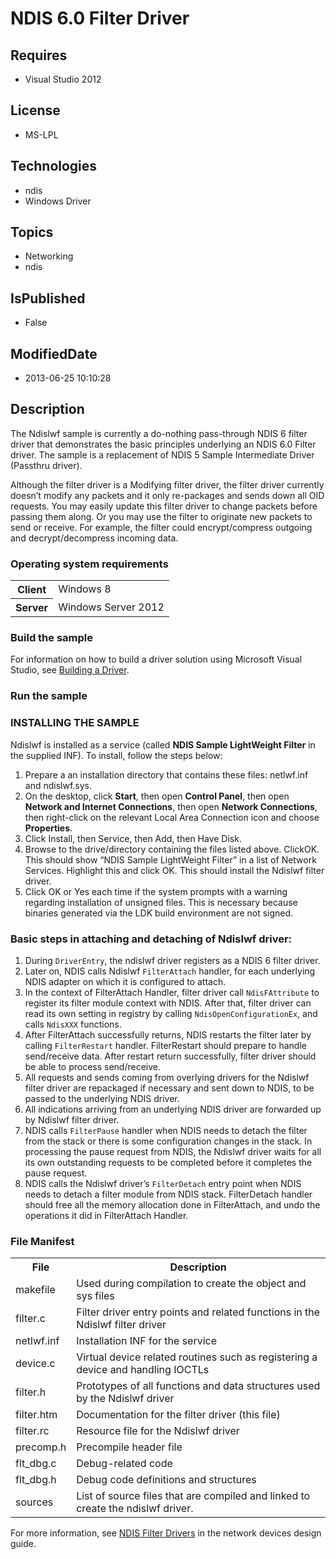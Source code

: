 # NDIS 6.0 Filter Driver
## Requires
* Visual Studio 2012
## License
* MS-LPL
## Technologies
* ndis
* Windows Driver
## Topics
* Networking
* ndis
## IsPublished
* False
## ModifiedDate
* 2013-06-25 10:10:28
## Description

<div id="mainSection">
<p>The Ndislwf sample is currently a do-nothing pass-through NDIS 6 filter driver that demonstrates the basic principles underlying an NDIS 6.0 Filter driver. The sample is a replacement of NDIS 5 Sample Intermediate Driver (Passthru driver).
</p>
<p>Although the filter driver is a Modifying filter driver, the filter driver currently doesn’t modify any packets and it only re-packages and sends down all OID requests. You may easily update this filter driver to change packets before passing them along.
 Or you may use the filter to originate new packets to send or receive. For example, the filter could encrypt/compress outgoing and decrypt/decompress incoming data.</p>
<h3>Operating system requirements</h3>
<table>
<tbody>
<tr>
<th>Client</th>
<td><dt>Windows&nbsp;8 </dt></td>
</tr>
<tr>
<th>Server</th>
<td><dt>Windows Server&nbsp;2012 </dt></td>
</tr>
</tbody>
</table>
<h3>Build the sample</h3>
<p>For information on how to build a driver solution using Microsoft Visual Studio, see
<a href="http://msdn.microsoft.com/en-us/library/windows/hardware/ff554644">Building a Driver</a>.</p>
<h3>Run the sample</h3>
<h3><a id="INSTALLING_THE_SAMPLE"></a><a id="installing_the_sample"></a>INSTALLING THE SAMPLE</h3>
<p>Ndislwf is installed as a service (called <b>NDIS Sample LightWeight Filter</b> in the supplied INF). To install, follow the steps below:</p>
<ol>
<li>Prepare a an installation directory that contains these files: netlwf.inf and ndislwf.sys.
</li><li>On the desktop, click <b>Start</b>, then open <b>Control Panel</b>, then open
<b>Network and Internet Connections</b>, then open <b>Network Connections</b>, then right-click on the relevant Local Area Connection icon and choose
<b>Properties</b>. </li><li>Click Install, then Service, then Add, then Have Disk. </li><li>Browse to the drive/directory containing the files listed above. ClickOK. This should show “NDIS Sample LightWeight Filter” in a list of Network Services. Highlight this and click OK. This should install the Ndislwf filter driver.
</li><li>Click OK or Yes each time if the system prompts with a warning regarding installation of unsigned files. This is necessary because binaries generated via the LDK build environment are not signed.
</li></ol>
<h3><a id="Basic_steps_in_attaching_and_detaching_of_Ndislwf_driver_"></a><a id="basic_steps_in_attaching_and_detaching_of_ndislwf_driver_"></a><a id="BASIC_STEPS_IN_ATTACHING_AND_DETACHING_OF_NDISLWF_DRIVER_"></a>Basic steps in attaching and detaching
 of Ndislwf driver:</h3>
<ol>
<li>During <code>DriverEntry</code>, the ndislwf driver registers as a NDIS 6 filter driver.
</li><li>Later on, NDIS calls Ndislwf <code>FilterAttach</code> handler, for each underlying NDIS adapter on which it is configured to attach.
</li><li>In the context of FilterAttach Handler, filter driver call <code>NdisFAttribute</code> to register its filter module context with NDIS. After that, filter driver can read its own setting in registry by calling
<code>NdisOpenConfigurationEx</code>, and calls <code>NdisXXX</code> functions. </li><li>After FilterAttach successfully returns, NDIS restarts the filter later by calling
<code>FilterRestart</code> handler. FilterRestart should prepare to handle send/receive data. After restart return successfully, filter driver should be able to process send/receive.
</li><li>All requests and sends coming from overlying drivers for the Ndislwf filter driver are repackaged if necessary and sent down to NDIS, to be passed to the underlying NDIS driver.
</li><li>All indications arriving from an underlying NDIS driver are forwarded up by Ndislwf filter driver.
</li><li>NDIS calls <code>FilterPause</code> handler when NDIS needs to detach the filter from the stack or there is some configuration changes in the stack. In processing the pause request from NDIS, the Ndislwf driver waits for all its own outstanding requests
 to be completed before it completes the pause request. </li><li>NDIS calls the Ndislwf driver’s <code>FilterDetach</code> entry point when NDIS needs to detach a filter module from NDIS stack. FilterDetach handler should free all the memory allocation done in FilterAttach, and undo the operations it did in FilterAttach
 Handler. </li></ol>
<h3><a id="File_Manifest"></a><a id="file_manifest"></a><a id="FILE_MANIFEST"></a>File Manifest</h3>
<table>
<tbody>
<tr>
<th>File</th>
<th>Description</th>
</tr>
<tr>
<td>makefile</td>
<td>Used during compilation to create the object and sys files</td>
</tr>
<tr>
<td>filter.c</td>
<td>Filter driver entry points and related functions in the Ndislwf filter driver</td>
</tr>
<tr>
<td>netlwf.inf</td>
<td>Installation INF for the service</td>
</tr>
<tr>
<td>device.c</td>
<td>Virtual device related routines such as registering a device and handling IOCTLs</td>
</tr>
<tr>
<td>filter.h</td>
<td>Prototypes of all functions and data structures used by the Ndislwf driver</td>
</tr>
<tr>
<td>filter.htm</td>
<td>Documentation for the filter driver (this file)</td>
</tr>
<tr>
<td>filter.rc</td>
<td>Resource file for the Ndislwf driver</td>
</tr>
<tr>
<td>precomp.h</td>
<td>Precompile header file</td>
</tr>
<tr>
<td>flt_dbg.c</td>
<td>Debug-related code</td>
</tr>
<tr>
<td>flt_dbg.h</td>
<td>Debug code definitions and structures</td>
</tr>
<tr>
<td>sources</td>
<td>List of source files that are compiled and linked to create the ndislwf driver.</td>
</tr>
</tbody>
</table>
<p>For more information, see <a href="http://msdn.microsoft.com/en-us/library/windows/hardware/ff565492">
NDIS Filter Drivers</a> in the network devices design guide.</p>
</div>
